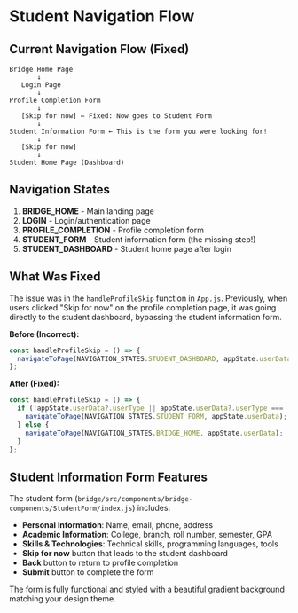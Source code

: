 # Student Navigation Flow

## Current Navigation Flow (Fixed)

```
Bridge Home Page
       ↓
   Login Page
       ↓
Profile Completion Form
       ↓
   [Skip for now] ← Fixed: Now goes to Student Form
       ↓
Student Information Form ← This is the form you were looking for!
       ↓
   [Skip for now]
       ↓
Student Home Page (Dashboard)
```

## Navigation States

1. **BRIDGE_HOME** - Main landing page
2. **LOGIN** - Login/authentication page  
3. **PROFILE_COMPLETION** - Profile completion form
4. **STUDENT_FORM** - Student information form (the missing step!)
5. **STUDENT_DASHBOARD** - Student home page after login

## What Was Fixed

The issue was in the `handleProfileSkip` function in `App.js`. Previously, when users clicked "Skip for now" on the profile completion page, it was going directly to the student dashboard, bypassing the student information form.

**Before (Incorrect):**
```javascript
const handleProfileSkip = () => {
  navigateToPage(NAVIGATION_STATES.STUDENT_DASHBOARD, appState.userData);
};
```

**After (Fixed):**
```javascript
const handleProfileSkip = () => {
  if (!appState.userData?.userType || appState.userData?.userType === 'student') {
    navigateToPage(NAVIGATION_STATES.STUDENT_FORM, appState.userData); // Now goes to student form first
  } else {
    navigateToPage(NAVIGATION_STATES.BRIDGE_HOME, appState.userData);
  }
};
```

## Student Information Form Features

The student form (`bridge/src/components/bridge-components/StudentForm/index.js`) includes:

- **Personal Information**: Name, email, phone, address
- **Academic Information**: College, branch, roll number, semester, GPA
- **Skills & Technologies**: Technical skills, programming languages, tools
- **Skip for now** button that leads to the student dashboard
- **Back** button to return to profile completion
- **Submit** button to complete the form

The form is fully functional and styled with a beautiful gradient background matching your design theme.